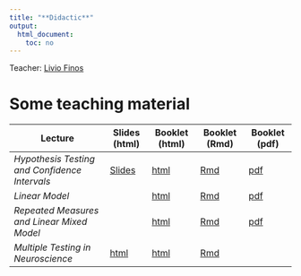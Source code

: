 ```yaml
---
title: "**Didactic**"
output:
  html_document:
    toc: no
---
```


Teacher: [Livio Finos](https://www.liviofinos.net)



# Some teaching material 
  


|  Lecture    | Slides (html) | Booklet (html)| Booklet (Rmd)|Booklet (pdf)|
|--------------|--------|-------|-------|-------|
| *Hypothesis Testing and Confidence Intervals* | [Slides](https://github.com/livioivil/inference_basics/blob/master/inference.html) |  [html](https://github.com/livioivil/inference_basics/blob/master/inference_booklet.html)| [Rmd](https://github.com/livioivil/inference_basics/blob/master/inference_booklet.Rmd)| [pdf](https://github.com/livioivil/inference_basics/blob/master/inference_booklet.pdf)|
| *Linear Model* | |  [html](https://github.com/livioivil/inference_basics/blob/master/LinearModel_booklet.html)| [Rmd](https://github.com/livioivil/inference_basics/blob/master/LinearModel_booklet.Rmd)| [pdf](https://github.com/livioivil/inference_basics/blob/master/LinearModel_booklet.pdf)|
| *Repeated Measures and Linear Mixed Model* | |  [html](https://github.com/livioivil/inference_basics/blob/master/RepeatedMeasures_MixedModels_for_EEGdata.html)| [Rmd](https://github.com/livioivil/inference_basics/blob/master/RepeatedMeasures_MixedModels_for_EEGdata.Rmd)| [pdf ](https://github.com/livioivil/inference_basics/blob/master/RepeatedMeasures_MixedModels_for_EEGdata.pdf)|
| *Multiple Testing in Neuroscience* | [html](https://github.com/livioivil/inference_basics/blob/master/fMRI_multiple_testing.html) |  [html](https://github.com/livioivil/inference_basics/blob/master/fMRI_multiple_testing_booklet.html)| [Rmd](https://github.com/livioivil/inference_basics/blob/master/fMRI_multiple_testing.Rmd)| |


